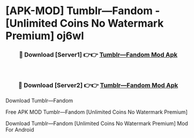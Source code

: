 # [APK-MOD] Tumblr—Fandom - [Unlimited Coins No Watermark Premium] oj6wl



<div align="center">
<h3>🔴 Download [Server1] 👉👉 <a href="https://momento.my/?title=Tumblr—Fandom">Tumblr—Fandom Mod Apk</a></h3><br>

<h3>🔴 Download [Server2] 👉👉 <a href="https://momento.my/?title=Tumblr—Fandom">Tumblr—Fandom Mod Apk</a></h3>
</div>



Download Tumblr—Fandom 

Free APK MOD Tumblr—Fandom [Unlimited Coins No Watermark Premium]

Download Tumblr—Fandom [Unlimited Coins No Watermark Premium] Mod For Android
